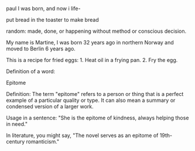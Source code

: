 paul
I was born, and now i life-

put bread in the toaster to make bread

random: made, done, or happening without method or conscious decision.

My name is Martine, I was born 32 years ago in northern Norway and moved to Berlin 6 years ago. 

This is a recipe for fried eggs: 1. Heat oil in a frying pan. 2. Fry the egg. 

Definition of a word:

Epitome

Definition: The term "epitome" refers to a person or thing that is a perfect example of a particular quality or type. It can also mean a summary or condensed version of a larger work.

Usage in a sentence: "She is the epitome of kindness, always helping those in need."

In literature, you might say, "The novel serves as an epitome of 19th-century romanticism."
